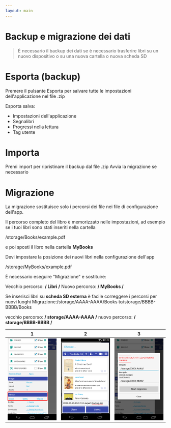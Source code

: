 ```yaml
---
layout: main
---
```


# Backup e migrazione dei dati

> È necessario il backup dei dati se è necessario trasferire libri su un nuovo dispositivo o su una nuova cartella o nuova scheda SD

# Esporta (backup)

Premere il pulsante Esporta per salvare tutte le impostazioni dell'applicazione nel file .zip

Esporta salva:

* Impostazioni dell'applicazione
* Segnalibri
* Progressi nella lettura
* Tag utente
 
# Importa
Premi import per ripristinare il backup dal file .zip
Avvia la migrazione se necessario

# Migrazione

La migrazione sostituisce solo i percorsi dei file nei file di configurazione dell'app.

Il percorso completo del libro è memorizzato nelle impostazioni, ad esempio se i tuoi libri sono stati inseriti nella cartella

/storage/Books/example.pdf

e poi sposti il libro nella cartella **MyBooks**

Devi impostare la posizione dei nuovi libri nella configurazione dell'app

/storage/MyBooks/example.pdf

È necessario eseguire &quot;Migrazione&quot; e sostituire:

Vecchio percorso: **/ Libri /**
Nuovo percorso: **/ MyBooks /**


Se inserisci libri su **scheda SD esterna** è facile correggere i percorsi per nuovi luoghi
Migrazione:/storage/AAAA-AAAA/Books to/storage/BBBB-BBBB/Books

vecchio percorso: **/ storage/AAAA-AAAA /**
nuovo percorso: **/ storage/BBBB-BBBB /**

 
 

|1|2|3|
|-|-|-|
|![](1.png)|![](2.png)|![](3.png)|
